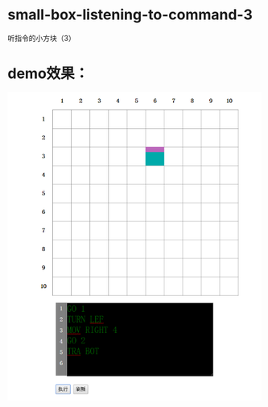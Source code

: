 # small-box-listening-to-command-3
听指令的小方块（3）

demo效果：
=============================

![image](https://github.com/tangzhirong/small-box-listening-to-command-3/blob/master/smallBox.png)
